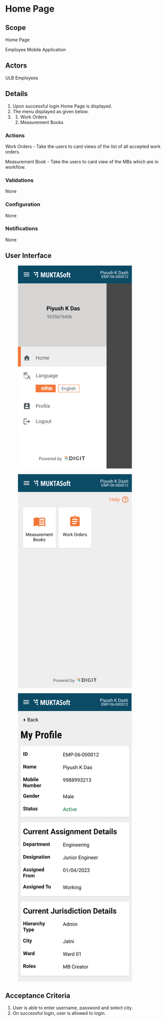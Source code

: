 # Home Page

## Scope

Home Page

Employee Mobile Application

## Actors <a href="#actors" id="actors"></a>

ULB Employees

## Details <a href="#details" id="details"></a>

1. Upon successful login Home Page is displayed.
2. The menu displayed as given below.
3.
   1. Work Orders
   2. Measurement Books

### Actions <a href="#actions" id="actions"></a>

Work Orders - Take the users to card views of the list of all accepted work orders.

Measurement Book - Take the users to card view of the MBs which are in workflow.

### Validations <a href="#validations" id="validations"></a>

None

### Configuration <a href="#configuration" id="configuration"></a>

None

### Notifications <a href="#notifications" id="notifications"></a>

None

## User Interface <a href="#userinterface" id="userinterface"></a>

<div><figure><img src="../../../../../../.gitbook/assets/Android - 79.png" alt=""><figcaption></figcaption></figure> <figure><img src="../../../../../../.gitbook/assets/Android - 484.png" alt=""><figcaption></figcaption></figure></div>

<figure><img src="../../../../../../.gitbook/assets/Org profile.png" alt=""><figcaption></figcaption></figure>

## Acceptance Criteria <a href="#acceptancecriteria" id="acceptancecriteria"></a>

1. User is able to enter username, password and select city.
2. On successful login, user is allowed to login.
